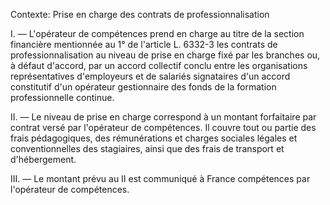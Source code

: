 Contexte: Prise en charge des contrats de professionnalisation

I. — L'opérateur de compétences prend en charge au titre de la section financière mentionnée au 1° de l'article L. 6332-3 les contrats de professionnalisation au niveau de prise en charge fixé par les branches ou, à défaut d'accord, par un accord collectif conclu entre les organisations représentatives d'employeurs et de salariés signataires d'un accord constitutif d'un opérateur gestionnaire des fonds de la formation professionnelle continue.

II. — Le niveau de prise en charge correspond à un montant forfaitaire par contrat versé par l'opérateur de compétences. Il couvre tout ou partie des frais pédagogiques, des rémunérations et charges sociales légales et conventionnelles des stagiaires, ainsi que des frais de transport et d'hébergement.

III. — Le montant prévu au II est communiqué à France compétences par l'opérateur de compétences.